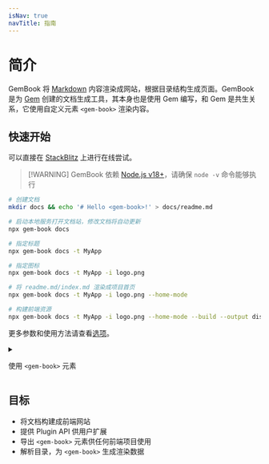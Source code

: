 ```yaml
---
isNav: true
navTitle: 指南
---
```


# 简介

GemBook 将 [Markdown](https://zh.wikipedia.org/wiki/Markdown) 内容渲染成网站，根据目录结构生成页面。GemBook 是为 [Gem](https://github.com/mantou132/gem) 创建的文档生成工具，其本身也是使用 Gem 编写，和 Gem 是共生关系，它使用自定义元素 `<gem-book>` 渲染内容。

## 快速开始

可以直接在 [StackBlitz](https://stackblitz.com/edit/node-c7iw5d?file=README.md) 上进行在线尝试。

> [!WARNING] GemBook 依赖 [Node.js v18+](https://nodejs.org/)，请确保 `node -v` 命令能够执行

```bash
# 创建文档
mkdir docs && echo '# Hello <gem-book>!' > docs/readme.md

# 启动本地服务打开文档站，修改文档将自动更新
npx gem-book docs

# 指定标题
npx gem-book docs -t MyApp

# 指定图标
npx gem-book docs -t MyApp -i logo.png

# 将 readme.md/index.md 渲染成项目首页
npx gem-book docs -t MyApp -i logo.png --home-mode

# 构建前端资源
npx gem-book docs -t MyApp -i logo.png --home-mode --build --output dist

```

更多参数和使用方法请查看[选项](./003-cli.md)。

<details>
<summary>

使用 `<gem-book>` 元素

</summary>

上面的命令使用 `webpack` 打包完整的前端项目，但你也可以直接在 HTML 中使用 `<gem-book>` 元素。

```bash
# 安装成依赖
npm install gem-book

# 仅生成 <gem-book> 需要的 json 文件
npx gem-book docs -t MyApp -i logo.png --home-mode --build --json
```

然后在你的项目中使用 `<gem-book>`：

```js
import { html, render } from '@mantou/gem';
import 'gem-book';

import config from './gem-book.json';

render(html`<gem-book .config=${config}></gem-book>`, document.body);
```

你可以在任何框架中使用 `<gem-book>` 元素。

</details>

## 目标

- 将文档构建成前端网站
- 提供 Plugin API 供用户扩展
- 导出 `<gem-book>` 元素供任何前端项目使用
- 解析目录，为 `<gem-book>` 生成渲染数据
